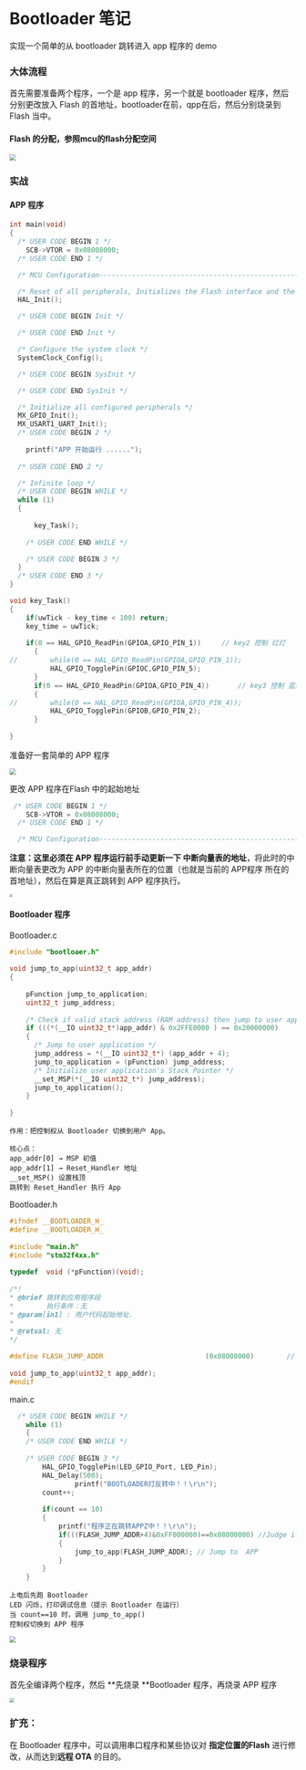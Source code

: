 # Bootloader 笔记

实现一个简单的从 bootloader 跳转进入 app 程序的 demo

### 大体流程

首先需要准备两个程序，一个是 app 程序，另一个就是 bootloader 程序，然后分别更改放入 Flash 的首地址，bootloader在前，qpp在后，然后分别烧录到 Flash 当中。

#### Flash 的分配，参照mcu的flash分配空间

<img src="./image/dec07b7ace06abec2ecbd8247f30eea0.png" style="zoom:67%;" />

### 实战

#### APP 程序

```c
int main(void)
{
  /* USER CODE BEGIN 1 */
	SCB->VTOR = 0x08008000;
  /* USER CODE END 1 */

  /* MCU Configuration--------------------------------------------------------*/

  /* Reset of all peripherals, Initializes the Flash interface and the Systick. */
  HAL_Init();

  /* USER CODE BEGIN Init */

  /* USER CODE END Init */

  /* Configure the system clock */
  SystemClock_Config();

  /* USER CODE BEGIN SysInit */

  /* USER CODE END SysInit */

  /* Initialize all configured peripherals */
  MX_GPIO_Init();
  MX_USART1_UART_Init();
  /* USER CODE BEGIN 2 */
	
	printf("APP 开始运行 ......");
	
  /* USER CODE END 2 */

  /* Infinite loop */
  /* USER CODE BEGIN WHILE */
  while (1)
  {
      
	  key_Task();
	  
    /* USER CODE END WHILE */

    /* USER CODE BEGIN 3 */
  }
  /* USER CODE END 3 */
}

void key_Task()
{
	if(uwTick - key_time < 100)	return;
	key_time = uwTick;
	
	if(0 == HAL_GPIO_ReadPin(GPIOA,GPIO_PIN_1))		// key2 控制 红灯
	  {
//		  while(0 == HAL_GPIO_ReadPin(GPIOA,GPIO_PIN_1));
		  HAL_GPIO_TogglePin(GPIOC,GPIO_PIN_5);
	  } 
	  if(0 == HAL_GPIO_ReadPin(GPIOA,GPIO_PIN_4))		// key3 控制 蓝灯
	  {
//		  while(0 == HAL_GPIO_ReadPin(GPIOA,GPIO_PIN_4));
		  HAL_GPIO_TogglePin(GPIOB,GPIO_PIN_2);
	  }
	
}
```

准备好一套简单的 APP 程序

<img src="./image/QQ20250927-181519.png" style="zoom:67%;" />

更改 APP 程序在Flash 中的起始地址

```c
 /* USER CODE BEGIN 1 */
	SCB->VTOR = 0x08008000;
  /* USER CODE END 1 */

  /* MCU Configuration--------------------------------------------------------*/
```

**注意：**这里必须在 APP 程序运行前**手动更新一下 中断向量表的地址**，将此时的中断向量表更改为 APP 的中断向量表所在的位置（也就是当前的 APP程序 所在的首地址），然后在算是真正跳转到 APP 程序执行。

<img src="./image/525bdaab2cc3c9b609cb5db7e879d081.png" style="zoom: 33%;" />

#### Bootloader 程序

Bootloader.c

```c
#include "bootloaer.h"
 
void jump_to_app(uint32_t app_addr)
{ 
    
    pFunction jump_to_application;
    uint32_t jump_address;
    
    /* Check if valid stack address (RAM address) then jump to user application */
    if (((*(__IO uint32_t*)app_addr) & 0x2FFE0000 ) == 0x20000000)
    {
      /* Jump to user application */
      jump_address = *(__IO uint32_t*) (app_addr + 4);
      jump_to_application = (pFunction) jump_address;
      /* Initialize user application's Stack Pointer */
      __set_MSP(*(__IO uint32_t*) jump_address);
      jump_to_application();
    }    
    
}
```

```
作用：把控制权从 Bootloader 切换到用户 App。

核心点：
app_addr[0] → MSP 初值
app_addr[1] → Reset_Handler 地址
__set_MSP() 设置栈顶
跳转到 Reset_Handler 执行 App
```

Bootloader.h

```c
#ifndef __BOOTLOADER_H_
#define __BOOTLOADER_H_
 
#include "main.h"
#include "stm32f4xx.h"
 
typedef  void (*pFunction)(void);
 
/*!
* @brief 跳转到应用程序段
*        执行条件：无
* @param[in1] : 用户代码起始地址.
*
* @retval: 无
*/

#define FLASH_JUMP_ADDR							(0x08008000)		// 对应了 APP 程序的起始地址
 
void jump_to_app(uint32_t app_addr);
#endif
```

main.c

```c
  /* USER CODE BEGIN WHILE */
    while (1)
    {
    /* USER CODE END WHILE */
 
    /* USER CODE BEGIN 3 */
        HAL_GPIO_TogglePin(LED_GPIO_Port, LED_Pin);
        HAL_Delay(500);
				printf("BOOTLOADER灯反转中！！\r\n");
        count++;
 
        if(count == 10)
        {		
            printf("程序正在跳转APPZ中！！\r\n");
            if(((FLASH_JUMP_ADDR+4)&0xFF000000)==0x08000000) //Judge if start at 0X08XXXXXX.
            {
                jump_to_app(FLASH_JUMP_ADDR); // Jump to  APP
            }
        }
    }
```

```
上电后先跑 Bootloader
LED 闪烁，打印调试信息（提示 Bootloader 在运行）
当 count==10 时，调用 jump_to_app()
控制权切换到 APP 程序
```

<img src="./image/QQ20250927-184047.png" style="zoom:67%;" />

### 烧录程序

首先全编译两个程序，然后 **先烧录 **Bootloader 程序，再烧录 APP 程序

<img src="./image/QQ20250927-184754.png" style="zoom: 50%;" />

### 扩充：

在 Bootloader 程序中，可以调用串口程序和某些协议对 **指定位置的Flash** 进行修改，从而达到**远程 OTA** 的目的。
























